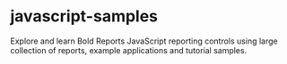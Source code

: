 # javascript-samples
Explore and learn Bold Reports JavaScript reporting controls using large collection of reports, example applications and tutorial samples.

